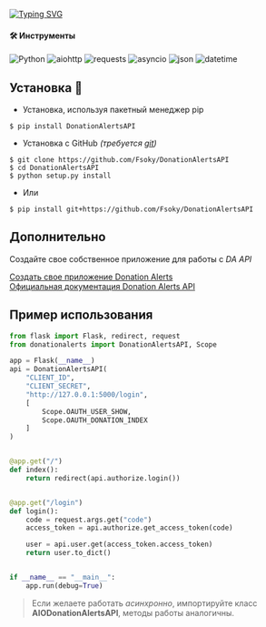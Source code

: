 [![Typing SVG](https://readme-typing-svg.demolab.com?font=Fira+Code&pause=1000&color=F79913&center=true&vCenter=true&width=435&lines=Donation+Alerts+API;Work+with+donations)](https://git.io/typing-svg)

#### 🛠 Инструменты
![Python](https://img.shields.io/badge/Python-3.10-blue?style=for-the-badge&logo=python)
![aiohttp](https://img.shields.io/badge/aiohttp-green?style=for-the-badge&logo=aiohttp)
![requests](https://img.shields.io/badge/requests-important?style=for-the-badge)
![asyncio](https://img.shields.io/badge/asyncio-red?style=for-the-badge)
![json](https://img.shields.io/badge/json-gray?style=for-the-badge&logo=json)
![datetime](https://img.shields.io/badge/datetime-blueviolet?style=for-the-badge)

## Установка 💾
- Установка, используя пакетный менеджер pip
```
$ pip install DonationAlertsAPI
```
- Установка с GitHub *(требуется [git](https://git-scm.com/downloads))*
```
$ git clone https://github.com/Fsoky/DonationAlertsAPI
$ cd DonationAlertsAPI
$ python setup.py install
```
- Или
```
$ pip install git+https://github.com/Fsoky/DonationAlertsAPI
```

## Дополнительно
Создайте свое собственное приложение для работы с *DA API*

[Создать свое приложение Donation Alerts](https://www.donationalerts.com/application/clients) \
[Официальная документация Donation Alerts API](https://www.donationalerts.com/apidoc)

## Пример использования
```py
from flask import Flask, redirect, request
from donationalerts import DonationAlertsAPI, Scope

app = Flask(__name__)
api = DonationAlertsAPI(
    "CLIENT_ID",
    "CLIENT_SECRET",
    "http://127.0.0.1:5000/login",
    [
        Scope.OAUTH_USER_SHOW,
        Scope.OAUTH_DONATION_INDEX
    ]
)


@app.get("/")
def index():
    return redirect(api.authorize.login())


@app.get("/login")
def login():
    code = request.args.get("code")
    access_token = api.authorize.get_access_token(code)

    user = api.user.get(access_token.access_token)
    return user.to_dict()


if __name__ == "__main__":
    app.run(debug=True)
```

> Если желаете работать _асинхронно_, импортируйте класс **AIODonationAlertsAPI**, методы работы аналогичны.
